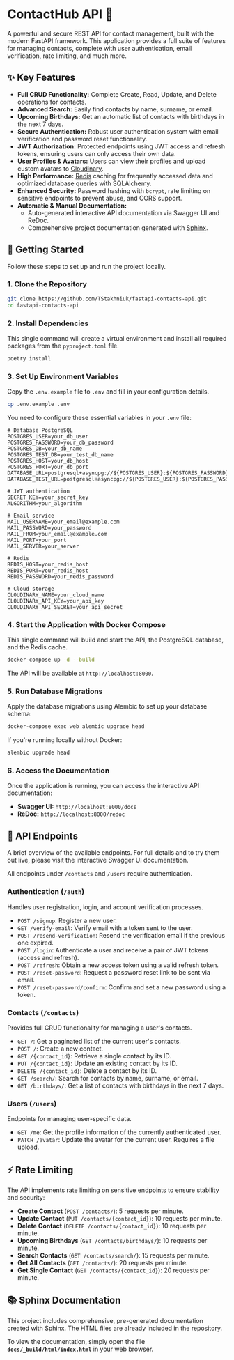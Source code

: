 # ContactHub API 🚀

A powerful and secure REST API for contact management, built with the modern FastAPI framework. This application provides a full suite of features for managing contacts, complete with user authentication, email verification, rate limiting, and much more.

## ✨ Key Features

- **Full CRUD Functionality:** Complete Create, Read, Update, and Delete operations for contacts.
- **Advanced Search:** Easily find contacts by name, surname, or email.
- **Upcoming Birthdays:** Get an automatic list of contacts with birthdays in the next 7 days.
- **Secure Authentication:** Robust user authentication system with email verification and password reset functionality.
- **JWT Authorization:** Protected endpoints using JWT access and refresh tokens, ensuring users can only access their own data.
- **User Profiles & Avatars:** Users can view their profiles and upload custom avatars to [Cloudinary](https://cloudinary.com/).
- **High Performance:** [Redis](https://redis.io/) caching for frequently accessed data and optimized database queries with SQLAlchemy.
- **Enhanced Security:** Password hashing with `bcrypt`, rate limiting on sensitive endpoints to prevent abuse, and CORS support.
- **Automatic & Manual Documentation:**
  - Auto-generated interactive API documentation via Swagger UI and ReDoc.
  - Comprehensive project documentation generated with [Sphinx](https://www.sphinx-doc.org/).

## 🚀 Getting Started

Follow these steps to set up and run the project locally.

### 1. Clone the Repository

```bash
git clone https://github.com/TStakhniuk/fastapi-contacts-api.git
cd fastapi-contacts-api
```

### 2. Install Dependencies

This single command will create a virtual environment and install all required packages from the `pyproject.toml` file.

```bash
poetry install
```

### 3. Set Up Environment Variables

Copy the `.env.example` file to `.env` and fill in your configuration details.

```bash
cp .env.example .env
```

You need to configure these essential variables in your `.env` file:

```env
# Database PostgreSQL
POSTGRES_USER=your_db_user
POSTGRES_PASSWORD=your_db_password
POSTGRES_DB=your_db_name
POSTGRES_TEST_DB=your_test_db_name
POSTGRES_HOST=your_db_host
POSTGRES_PORT=your_db_port
DATABASE_URL=postgresql+asyncpg://${POSTGRES_USER}:${POSTGRES_PASSWORD}@${POSTGRES_HOST}:${POSTGRES_PORT}/${POSTGRES_DB}
DATABASE_TEST_URL=postgresql+asyncpg://${POSTGRES_USER}:${POSTGRES_PASSWORD}@${POSTGRES_HOST}:${POSTGRES_PORT}/${POSTGRES_TEST_DB}

# JWT authentication
SECRET_KEY=your_secret_key
ALGORITHM=your_algorithm

# Email service
MAIL_USERNAME=your_email@example.com
MAIL_PASSWORD=your_password
MAIL_FROM=your_email@example.com
MAIL_PORT=your_port
MAIL_SERVER=your_server

# Redis
REDIS_HOST=your_redis_host
REDIS_PORT=your_redis_host
REDIS_PASSWORD=your_redis_password

# Cloud storage
CLOUDINARY_NAME=your_cloud_name
CLOUDINARY_API_KEY=your_api_key
CLOUDINARY_API_SECRET=your_api_secret
```

### 4. Start the Application with Docker Compose

This single command will build and start the API, the PostgreSQL database, and the Redis cache.

```bash
docker-compose up -d --build
```

The API will be available at `http://localhost:8000`.

### 5. Run Database Migrations

Apply the database migrations using Alembic to set up your database schema:

```bash
docker-compose exec web alembic upgrade head
```

If you're running locally without Docker:

```bash
alembic upgrade head
```

### 6. Access the Documentation

Once the application is running, you can access the interactive API documentation:

- **Swagger UI:** `http://localhost:8000/docs`
- **ReDoc:** `http://localhost:8000/redoc`


## 📖 API Endpoints

A brief overview of the available endpoints. For full details and to try them out live, please visit the interactive Swagger UI documentation.

All endpoints under `/contacts` and `/users` require authentication.

### Authentication (`/auth`)

Handles user registration, login, and account verification processes.

- `POST /signup`: Register a new user.
- `GET /verify-email`: Verify email with a token sent to the user.
- `POST /resend-verification`: Resend the verification email if the previous one expired.
- `POST /login`: Authenticate a user and receive a pair of JWT tokens (access and refresh).
- `POST /refresh`: Obtain a new access token using a valid refresh token.
- `POST /reset-password`: Request a password reset link to be sent via email.
- `POST /reset-password/confirm`: Confirm and set a new password using a token.

### Contacts (`/contacts`)

Provides full CRUD functionality for managing a user's contacts.

- `GET /`: Get a paginated list of the current user's contacts.
- `POST /`: Create a new contact.
- `GET /{contact_id}`: Retrieve a single contact by its ID.
- `PUT /{contact_id}`: Update an existing contact by its ID.
- `DELETE /{contact_id}`: Delete a contact by its ID.
- `GET /search/`: Search for contacts by name, surname, or email.
- `GET /birthdays/`: Get a list of contacts with birthdays in the next 7 days.

### Users (`/users`)

Endpoints for managing user-specific data.

- `GET /me`: Get the profile information of the currently authenticated user.
- `PATCH /avatar`: Update the avatar for the current user. Requires a file upload.

## ⚡ Rate Limiting

The API implements rate limiting on sensitive endpoints to ensure stability and security:

-   **Create Contact** (`POST /contacts/`): 5 requests per minute.
-   **Update Contact** (`PUT /contacts/{contact_id}`): 10 requests per minute.
-   **Delete Contact** (`DELETE /contacts/{contact_id}`): 10 requests per minute.
-   **Upcoming Birthdays** (`GET /contacts/birthdays/`): 10 requests per minute.
-   **Search Contacts** (`GET /contacts/search/`): 15 requests per minute.
-   **Get All Contacts** (`GET /contacts/`): 20 requests per minute.
-   **Get Single Contact** (`GET /contacts/{contact_id}`): 20 requests per minute.

## 📚 Sphinx Documentation

This project includes comprehensive, pre-generated documentation created with Sphinx. The HTML files are already included in the repository.

To view the documentation, simply open the file **`docs/_build/html/index.html`** in your web browser.